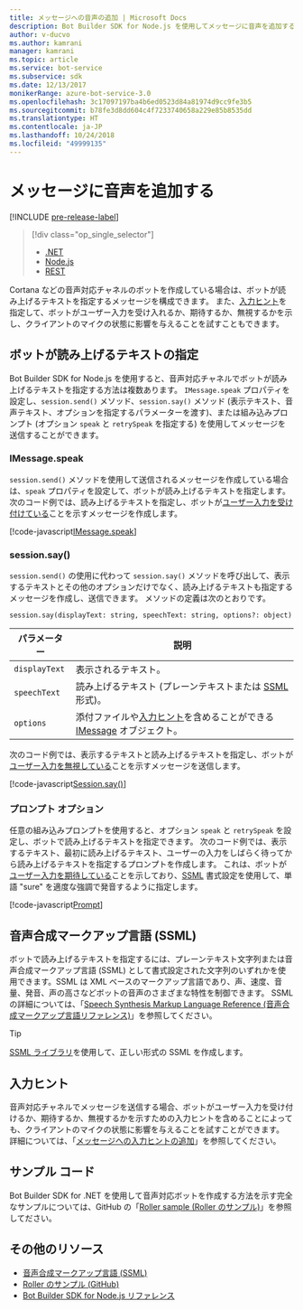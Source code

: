 ```yaml
---
title: メッセージへの音声の追加 | Microsoft Docs
description: Bot Builder SDK for Node.js を使用してメッセージに音声を追加する方法について説明します。
author: v-ducvo
ms.author: kamrani
manager: kamrani
ms.topic: article
ms.service: bot-service
ms.subservice: sdk
ms.date: 12/13/2017
monikerRange: azure-bot-service-3.0
ms.openlocfilehash: 3c17097197ba4b6ed0523d84a81974d9cc9fe3b5
ms.sourcegitcommit: b78fe3d8dd604c4f7233740658a229e85b8535dd
ms.translationtype: HT
ms.contentlocale: ja-JP
ms.lasthandoff: 10/24/2018
ms.locfileid: "49999135"
---
```

# <a name="add-speech-to-messages"></a>メッセージに音声を追加する

[!INCLUDE [pre-release-label](../includes/pre-release-label-v3.md)]

> [!div class="op_single_selector"]
> - [.NET](../dotnet/bot-builder-dotnet-text-to-speech.md)
> - [Node.js](../nodejs/bot-builder-nodejs-text-to-speech.md)
> - [REST](../rest-api/bot-framework-rest-connector-text-to-speech.md)

Cortana などの音声対応チャネルのボットを作成している場合は、ボットが読み上げるテキストを指定するメッセージを構成できます。 また、[入力ヒント](bot-builder-nodejs-send-input-hints.md)を指定して、ボットがユーザー入力を受け入れるか、期待するか、無視するかを示し、クライアントのマイクの状態に影響を与えることを試すこともできます。

## <a name="specify-text-to-be-spoken-by-your-bot"></a>ボットが読み上げるテキストの指定

Bot Builder SDK for Node.js を使用すると、音声対応チャネルでボットが読み上げるテキストを指定する方法は複数あります。 `IMessage.speak` プロパティを設定し、`session.send()` メソッド、`session.say()` メソッド (表示テキスト、音声テキスト、オプションを指定するパラメーターを渡す)、または組み込みプロンプト (オプション `speak` と `retrySpeak` を指定する) を使用してメッセージを送信することができます。

### <a id="message-speak"></a> IMessage.speak 

`session.send()` メソッドを使用して送信されるメッセージを作成している場合は、`speak` プロパティを設定して、ボットが読み上げるテキストを指定します。 次のコード例では、読み上げるテキストを指定し、ボットが[ユーザー入力を受け付けている](bot-builder-nodejs-send-input-hints.md)ことを示すメッセージを作成します。

[!code-javascript[IMessage.speak](../includes/code/node-text-to-speech.js#IMessageSpeak)]

### <a id="session-say"></a> session.say()

`session.send()` の使用に代わって `session.say()` メソッドを呼び出して、表示するテキストとその他のオプションだけでなく、読み上げるテキストも指定するメッセージを作成し、送信できます。 メソッドの定義は次のとおりです。

`session.say(displayText: string, speechText: string, options?: object)`

| パラメーター | 説明 |
|----|----|
| `displayText` | 表示されるテキスト。 |
| `speechText` | 読み上げるテキスト (プレーンテキストまたは <a href="https://msdn.microsoft.com/en-us/library/hh378377(v=office.14).aspx" target="_blank">SSML</a> 形式)。 |
| `options` | 添付ファイルや[入力ヒント](bot-builder-nodejs-send-input-hints.md)を含めることができる [IMessage][IMessage] オブジェクト。 |

次のコード例では、表示するテキストと読み上げるテキストを指定し、ボットが[ユーザー入力を無視している](bot-builder-nodejs-send-input-hints.md)ことを示すメッセージを送信します。

[!code-javascript[Session.say()](../includes/code/node-text-to-speech.js#SessionSay)]

### <a id="prompt-options"></a> プロンプト オプション

任意の組み込みプロンプトを使用すると、オプション `speak` と `retrySpeak` を設定し、ボットで読み上げるテキストを指定できます。 次のコード例では、表示するテキスト、最初に読み上げるテキスト、ユーザーの入力をしばらく待ってから読み上げるテキストを指定するプロンプトを作成します。 これは、ボットが[ユーザー入力を期待している](bot-builder-nodejs-send-input-hints.md)ことを示しており、[SSML](#ssml) 書式設定を使用して、単語 "sure" を適度な強調で発音するように指定します。

[!code-javascript[Prompt](../includes/code/node-text-to-speech.js#Prompt)]

## <a id="ssml"></a> 音声合成マークアップ言語 (SSML)

ボットで読み上げるテキストを指定するには、プレーンテキスト文字列または音声合成マークアップ言語 (SSML) として書式設定された文字列のいずれかを使用できます。SSML は XML ベースのマークアップ言語であり、声、速度、音量、発音、声の高さなどボットの音声のさまざまな特性を制御できます。 SSML の詳細については、「<a href="https://msdn.microsoft.com/en-us/library/hh378377(v=office.14).aspx" target="_blank">Speech Synthesis Markup Language Reference (音声合成マークアップ言語リファレンス)</a>」を参照してください。

> [!TIP]
> <a href="https://www.npmjs.com/search?q=ssml" target="_blank">SSML ライブラリ</a>を使用して、正しい形式の SSML を作成します。

## <a name="input-hints"></a>入力ヒント

音声対応チャネルでメッセージを送信する場合、ボットがユーザー入力を受け付けるか、期待するか、無視するかを示すための入力ヒントを含めることによっても、クライアントのマイクの状態に影響を与えることを試すことができます。 詳細については、「[メッセージへの入力ヒントの追加](bot-builder-nodejs-send-input-hints.md)」を参照してください。

## <a name="sample-code"></a>サンプル コード 

Bot Builder SDK for .NET を使用して音声対応ボットを作成する方法を示す完全なサンプルについては、GitHub の「<a href="https://github.com/Microsoft/BotBuilder-Samples/tree/master/Node/demo-RollerSkill" target="_blank">Roller sample (Roller のサンプル)</a>」を参照してださい。

## <a name="additional-resources"></a>その他のリソース

- <a href="https://msdn.microsoft.com/en-us/library/hh378377(v=office.14).aspx" target="_blank">音声合成マークアップ言語 (SSML)</a>
- <a href="https://github.com/Microsoft/BotBuilder-Samples/tree/master/Node/demo-RollerSkill" target="_blank">Roller のサンプル (GitHub)</a>
- [Bot Builder SDK for Node.js リファレンス][SDKReference]

[SDKReference]: https://docs.botframework.com/en-us/node/builder/chat-reference/modules/_botbuilder_d_.html

[Message]: https://docs.botframework.com/en-us/node/builder/chat-reference/classes/_botbuilder_d_.message

[IMessage]: http://docs.botframework.com/en-us/node/builder/chat-reference/interfaces/_botbuilder_d_.imessage
